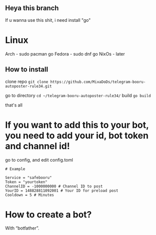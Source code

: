 ## Heya this branch 

If u wanna use this shit, i need install "go"

# Linux
Arch - sudo pacman go
Fedora - sudo dnf go
NixOs - later

## How to install

clone repo
`git clone https://github.com/MixaDoDs/telegram-booru-autoposter-rule34.git`

go to directory
`cd ~/telegram-booru-autoposter-rule34/`
build
`go build`

that's all


# If you want to add this to your bot, you need to add your id, bot token and channel id!
go to config, and edit config.toml

    # Example
   ```
Service = "safebooru"
Token = "yourtoken"
ChannelID = -1000000000 # Channel ID to post
YourID = 148828811092001 # Your ID for preload post
Cooldown = 5 # Minutes
```
 # How to create a bot? 
 With “botfather”.
